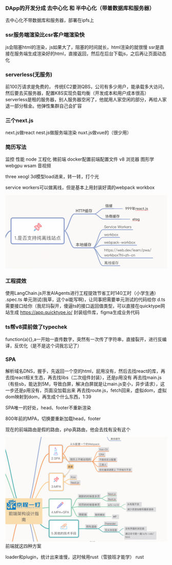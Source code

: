 ### DApp的开发分成 去中心化 和 半中心化（带着数据库和服务器）
去中心化不带数据库和服务器，部署在ipfs上

### ssr服务端渲染比csr客户端渲染快
js会阻塞html的渲染，js如果大了，阻塞的时间就长，html渲染的就很慢
ssr是直接在服务端生成渲染好的html，直接返回，然后在后台下载js，之后再让页面动态化

### serverless(无服务)
前100万请求是免费的，
传统EC2要测QBS，公司有多少用户，能承载多大访问，然后要去买服务器，配置K8S实现负载均衡（开发成本和用户成本很高）
serverless是租的服务器，别人服务器空闲了，他就用人家空闲的部分，再给人家退一部分租金。他弹性集群自己会扩容

### 三个next.js
next.js做react
nest.js做服务端渲染
nuxt.js做vue的（很少用）

### 简历写法
监控 性能 node 工程化  微前端  docker配置前端配置文件
v8 浏览器 图形学 webgpu wsam 音视频

three xeogl 3d模型load进来，转一转，打个光

service workers可以做离线，但是基本上用封装好滴的webpack workbox

![img.png](img.png)

### 工程提效
使用LangChain.js开发AIAgents进行工程提效节省工时140工时（小学生通）
.spec.ts 单元测试(我草，这个ai能写啊)，让同事把需要单元测试的代码给你
d.ts 需要接口给你（我尼玛裂开，傻逼ts的接口返回值类型，可以直接在quicktype网站生成 https://app.quicktype.io/
封装组件库，figma生成业务代码


### ts帮v8提前做了typechek
function(a){},a一开始一直传数字，突然有一次传了字符串，直接裂开，进行反编译，反优化（是不是这个词我忘记了）

### SPA
解析域名DNS，握手，先返回一个空的html，屁用没有，然后去找react的库，再去找react相关生态，再去找libs（二次组件封装），还是p用没有
再去找main.js（有些sb，能达到5M，导致白屏，解决白屏就是让main.js变小，异步请求），这一步还是p用没有，页面没加载出来
再去找route.js，fetch回来，虚拟dom，虚拟dom映射到dom，再生成个什么东西，1:39

SPA唯一的好处，head、footer不重新渲染

800年前的MPA，切换要重新加载head，footer


现在的前端路由是假的路由，php真路由，他会去找有没有这个

![img_1.png](img_1.png)
前端就这四种方案

loader和plugin，统计出来谁慢，这时候用rust（雪狼班才能学）
rust








